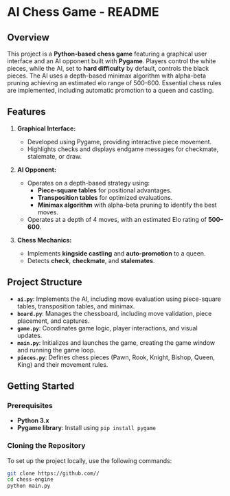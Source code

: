 # AI Chess Game - README

## Overview
This project is a **Python-based chess game** featuring a graphical user interface and an AI opponent built with **Pygame**. Players control the white pieces, while the AI, set to **hard difficulty** by default, controls the black pieces. The AI uses a depth-based minimax algorithm with alpha-beta pruning achieving an estimated elo range of 500-600. Essential chess rules are implemented, including automatic promotion to a queen and castling.

## Features
1. **Graphical Interface:**  
   - Developed using Pygame, providing interactive piece movement.  
   - Highlights checks and displays endgame messages for checkmate, stalemate, or draw.

2. **AI Opponent:**  
   - Operates on a depth-based strategy using:  
     - **Piece-square tables** for positional advantages.  
     - **Transposition tables** for optimized evaluations.  
     - **Minimax algorithm** with alpha-beta pruning to identify the best moves.  
   - Operates at a depth of 4 moves, with an estimated Elo rating of **500–600**.  

3. **Chess Mechanics:**  
   - Implements **kingside castling** and **auto-promotion** to a queen.  
   - Detects **check**, **checkmate**, and **stalemates**.  

## Project Structure
- **`ai.py`**: Implements the AI, including move evaluation using piece-square tables, transposition tables, and minimax.  
- **`board.py`**: Manages the chessboard, including move validation, piece placement, and captures.  
- **`game.py`**: Coordinates game logic, player interactions, and visual updates.  
- **`main.py`**: Initializes and launches the game, creating the game window and running the game loop.  
- **`pieces.py`**: Defines chess pieces (Pawn, Rook, Knight, Bishop, Queen, King) and their movement rules.  

## Getting Started
### Prerequisites
- **Python 3.x**  
- **Pygame library**: Install using `pip install pygame`

### Cloning the Repository
To set up the project locally, use the following commands:
```bash
git clone https://github.com//
cd chess-engine
python main.py
